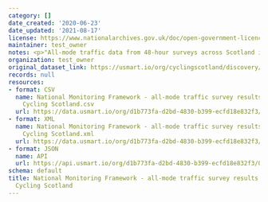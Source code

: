 ```yaml
---
category: []
date_created: '2020-06-23'
date_updated: '2021-08-17'
license: https://www.nationalarchives.gov.uk/doc/open-government-licence/version/3/
maintainer: test_owner
notes: <p>"All-mode traffic data from 48-hour surveys across Scotland in May 2019"</p>
organization: test_owner
original_dataset_link: https://usmart.io/org/cyclingscotland/discovery/discovery-view-detail/a5c396fb-6da0-420d-9732-459d5d717264
records: null
resources:
- format: CSV
  name: National Monitoring Framework - all-mode traffic survey results May 2019 -
    Cycling Scotland.csv
  url: https://data.usmart.io/org/d1b773fa-d2bd-4830-b399-ecfd18e832f3/resource?resourceGUID=a5b2f602-d57e-4663-9d3b-efb56215e9ac
- format: XML
  name: National Monitoring Framework - all-mode traffic survey results May 2019 -
    Cycling Scotland.xml
  url: https://data.usmart.io/org/d1b773fa-d2bd-4830-b399-ecfd18e832f3/resource?resourceGUID=31cc3c72-9b5c-444f-a5fb-2d509a2571b8
- format: JSON
  name: API
  url: https://api.usmart.io/org/d1b773fa-d2bd-4830-b399-ecfd18e832f3/03957166-062b-4c23-8fe0-836394541478/1/urql
schema: default
title: National Monitoring Framework - all-mode traffic survey results May 2019 -
  Cycling Scotland
---
```

